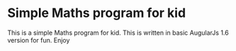 # Simple Maths program for kid
This is a simple Maths program for kid.
This is written in basic AugularJs 1.6 version for fun.
Enjoy
